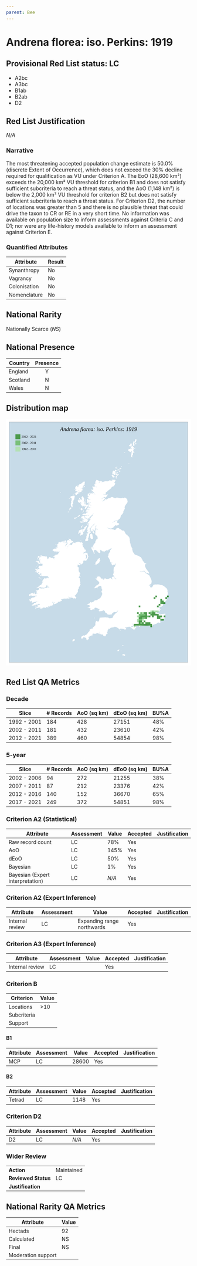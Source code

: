 ```yaml
---
parent: Bee
---
```


# Andrena florea: iso. Perkins: 1919

## Provisional Red List status: LC
- A2bc
- A3bc
- B1ab
- B2ab
- D2

## Red List Justification
*N/A*

### Narrative


The most threatening accepted population change estimate is 50.0% (discrete Extent of Occurrence), which does not exceed the 30% decline required for qualification as VU under Criterion A. The EoO (28,600 km²) exceeds the 20,000 km² VU threshold for criterion B1 and does not satisfy sufficient subcriteria to reach a threat status, and the AoO (1,148 km²) is below the 2,000 km² VU threshold for criterion B2 but does not satisfy sufficient subcriteria to reach a threat status. For Criterion D2, the number of locations was greater than 5 and there is no plausible threat that could drive the taxon to CR or RE in a very short time. No information was available on population size to inform assessments against Criteria C and D1; nor were any life-history models available to inform an assessment against Criterion E.

### Quantified Attributes
|Attribute|Result|
|---|---|
|Synanthropy|No|
|Vagrancy|No|
|Colonisation|No|
|Nomenclature|No|


## National Rarity
Nationally Scarce (*NS*)

## National Presence
|Country|Presence
|---|:-:|
|England|Y|
|Scotland|N|
|Wales|N|


## Distribution map
![](../map/27.svg)

## Red List QA Metrics
### Decade
| Slice | # Records | AoO (sq km) | dEoO (sq km) |BU%A |
|---|---|---|---|---|
|1992 - 2001|184|428|27151|48%|
|2002 - 2011|181|432|23610|42%|
|2012 - 2021|389|460|54854|98%|

### 5-year
| Slice | # Records | AoO (sq km) | dEoO (sq km) |BU%A |
|---|---|---|---|---|
|2002 - 2006|94|272|21255|38%|
|2007 - 2011|87|212|23376|42%|
|2012 - 2016|140|152|36670|65%|
|2017 - 2021|249|372|54851|98%|

### Criterion A2 (Statistical)
|Attribute|Assessment|Value|Accepted|Justification
|---|---|---|---|---|
|Raw record count|LC|78%|Yes||
|AoO|LC|145%|Yes||
|dEoO|LC|50%|Yes||
|Bayesian|LC|1%|Yes||
|Bayesian (Expert interpretation)|LC|*N/A*|Yes||

### Criterion A2 (Expert Inference)
|Attribute|Assessment|Value|Accepted|Justification
|---|---|---|---|---|
|Internal review|LC|Expanding range northwards|Yes||

### Criterion A3 (Expert Inference)
|Attribute|Assessment|Value|Accepted|Justification
|---|---|---|---|---|
|Internal review|LC||Yes||

### Criterion B
|Criterion| Value|
|---|---|
|Locations|>10|
|Subcriteria||
|Support||

#### B1
|Attribute|Assessment|Value|Accepted|Justification
|---|---|---|---|---|
|MCP|LC|28600|Yes||

#### B2
|Attribute|Assessment|Value|Accepted|Justification
|---|---|---|---|---|
|Tetrad|LC|1148|Yes||

### Criterion D2
|Attribute|Assessment|Value|Accepted|Justification
|---|---|---|---|---|
|D2|LC|*N/A*|Yes||

### Wider Review
|  |  |
|---|---|
|**Action**|Maintained|
|**Reviewed Status**|LC|
|**Justification**||

## National Rarity QA Metrics
|Attribute|Value|
|---|---|
|Hectads|92|
|Calculated|NS|
|Final|NS|
|Moderation support||
